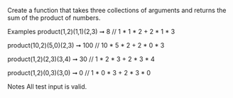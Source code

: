 Create a function that takes three collections of arguments and returns the sum of the product of numbers.

Examples
product(1,2)(1,1)(2,3) ➞ 8
// 1 * 1 * 2 + 2 * 1 * 3

product(10,2)(5,0)(2,3) ➞ 100
// 10 * 5 * 2 + 2 * 0 * 3

product(1,2)(2,3)(3,4) ➞ 30
// 1 * 2 * 3 + 2 * 3 * 4

product(1,2)(0,3)(3,0) ➞ 0
// 1 * 0 * 3 + 2 * 3 * 0

Notes
All test input is valid.
